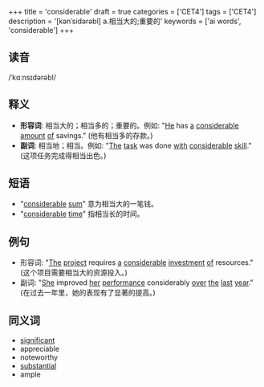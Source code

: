 +++
title = 'considerable'
draft = true
categories = ['CET4']
tags = ['CET4']
description = '[kənˈsidərəbl] a.相当大的;重要的'
keywords = ['ai words', 'considerable']
+++

## 读音
/ˈkɑːnsɪdərəbl/

## 释义
- **形容词**: 相当大的；相当多的；重要的。例如: "[He](/zh/post/he/) has [a](/zh/post/a/) [considerable](/zh/post/considerable/) [amount](/zh/post/amount/) [of](/zh/post/of/) savings." (他有相当多的存款。)
- **副词**: 相当地；相当。例如: "[The](/zh/post/the/) [task](/zh/post/task/) was done [with](/zh/post/with/) [considerable](/zh/post/considerable/) [skill](/zh/post/skill/)." (这项任务完成得相当出色。)

## 短语
- "[considerable](/zh/post/considerable/) [sum](/zh/post/sum/)" 意为相当大的一笔钱。
- "[considerable](/zh/post/considerable/) [time](/zh/post/time/)" 指相当长的时间。

## 例句
- 形容词: "[The](/zh/post/the/) [project](/zh/post/project/) requires [a](/zh/post/a/) [considerable](/zh/post/considerable/) [investment](/zh/post/investment/) [of](/zh/post/of/) resources." (这个项目需要相当大的资源投入。)
- 副词: "[She](/zh/post/she/) improved [her](/zh/post/her/) [performance](/zh/post/performance/) considerably [over](/zh/post/over/) [the](/zh/post/the/) [last](/zh/post/last/) [year](/zh/post/year/)." (在过去一年里，她的表现有了显著的提高。)

## 同义词
- [significant](/zh/post/significant/)
- appreciable
- noteworthy
- [substantial](/zh/post/substantial/)
- ample
